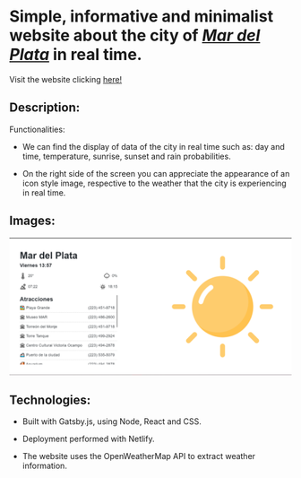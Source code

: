 # Simple, informative and minimalist website about the city of [*Mar del Plata*](https://mar-del-plata.netlify.app) in real time.

Visit the website clicking [here!](https://mar-del-plata.netlify.app)

## Description:

Functionalities:
- We can find the display of data of the city in real time such as: day and time, temperature, sunrise, sunset and rain probabilities.

- On the right side of the screen you can appreciate the appearance of an icon style image, respective to the weather that the city is experiencing in real time.

## Images:
![Website](src/images/mardelplata-website.png)

## Technologies:
- Built with Gatsby.js, using Node, React and CSS. 

- Deployment performed with Netlify.

- The website uses the OpenWeatherMap API to extract weather information.